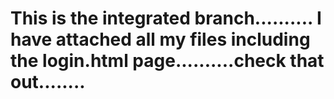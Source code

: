 # This is the integrated branch.......... I have attached all my files including the login.html page..........check that out........
